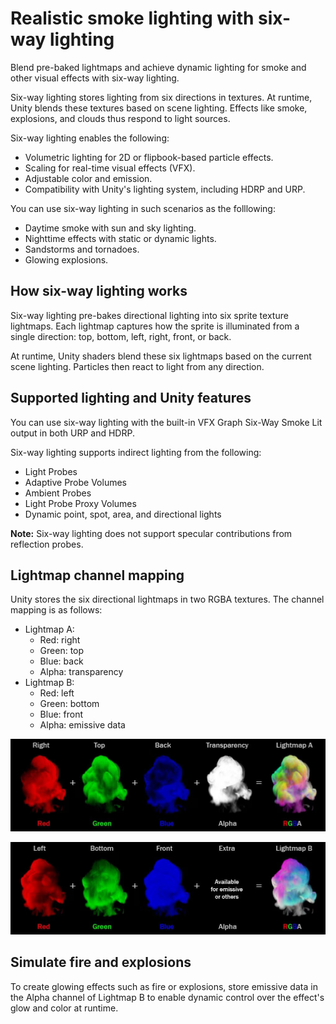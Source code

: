 # Realistic smoke lighting with six-way lighting

Blend pre-baked lightmaps and achieve dynamic lighting for smoke and other visual effects with six-way lighting.

Six-way lighting stores lighting from six directions in textures. At runtime, Unity blends these textures based on scene lighting. Effects like smoke, explosions, and clouds thus respond to light sources.

Six-way lighting enables the following:

- Volumetric lighting for 2D or flipbook-based particle effects.
- Scaling for real-time visual effects (VFX).
- Adjustable color and emission.
- Compatibility with Unity's lighting system, including HDRP and URP.

You can use six-way lighting in such scenarios as the folllowing:

- Daytime smoke with sun and sky lighting.
- Nighttime effects with static or dynamic lights.
- Sandstorms and tornadoes.
- Glowing explosions.

## How six-way lighting works

Six-way lighting pre-bakes directional lighting into six sprite texture lightmaps. Each lightmap captures how the sprite is illuminated from a single direction: top, bottom, left, right, front, or back.

At runtime, Unity shaders blend these six lightmaps based on the current scene lighting. Particles then react to light from any direction.

## Supported lighting and Unity features

You can use six-way lighting with the built-in VFX Graph Six-Way Smoke Lit output in both URP and HDRP.
 
Six-way lighting supports indirect lighting from the following:
- Light Probes
- Adaptive Probe Volumes
- Ambient Probes
- Light Probe Proxy Volumes
- Dynamic point, spot, area, and directional lights

**Note:** Six-way lighting does not support specular contributions from reflection probes.

## Lightmap channel mapping

Unity stores the six directional lightmaps in two RGBA textures. The channel mapping is as follows:

- Lightmap A:
  - Red: right
  - Green: top
  - Blue: back
  - Alpha: transparency
- Lightmap B:
  - Red: left
  - Green: bottom
  - Blue: front
  - Alpha: emissive data

![Five versions of the same smoke sprite. The first is red and lit from the right. The second is green and lit from the top. The third is blue and lit from the back. The fourth appears white and stores transparency in the Alpha channel. The fifth is a multicolored combination of all the previous sprites and stores the RGBA data in Lightmap A.](Images/lightmap-a.jpg)


![Five versions of the same smoke sprite. The first is red and lit from the left. The second is green and lit from the bottom. The third is blue and lit from the front. The fourth appears black and does not store any information in the Alpha channel. The fifth is a multicolored combination of all the previous sprites and stores the RGBA data in Lightmap B.](Images/lightmap-b.jpg)

## Simulate fire and explosions

To create glowing effects such as fire or explosions, store emissive data in the Alpha channel of Lightmap B to enable dynamic control over the effect's glow and color at runtime.
